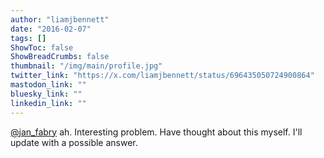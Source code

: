 ```yaml
---
author: "liamjbennett"
date: "2016-02-07"
tags: []
ShowToc: false
ShowBreadCrumbs: false
thumbnail: "/img/main/profile.jpg"
twitter_link: "https://x.com/liamjbennett/status/696435050724900864"
mastodon_link: ""
bluesky_link: ""
linkedin_link: ""
---
```


[@jan_fabry](https://x.com/jan_fabry) ah. Interesting problem. Have thought about this myself. I'll update with a possible answer.

